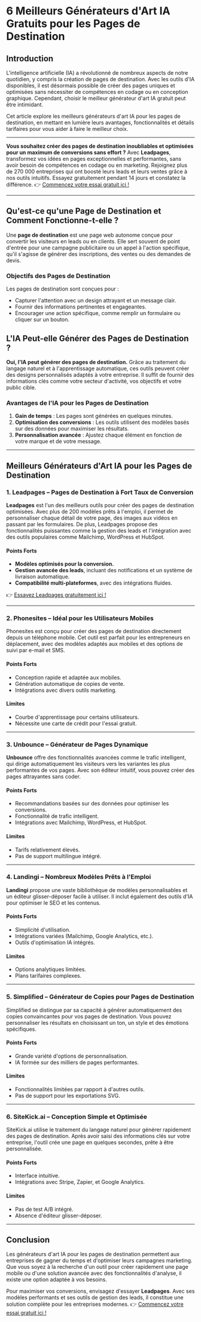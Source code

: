 # 6 Meilleurs Générateurs d'Art IA Gratuits pour les Pages de Destination

## Introduction

L'intelligence artificielle (IA) a révolutionné de nombreux aspects de notre quotidien, y compris la création de pages de destination. Avec les outils d'IA disponibles, il est désormais possible de créer des pages uniques et optimisées sans nécessiter de compétences en codage ou en conception graphique. Cependant, choisir le meilleur générateur d'art IA gratuit peut être intimidant.

Cet article explore les meilleurs générateurs d'art IA pour les pages de destination, en mettant en lumière leurs avantages, fonctionnalités et détails tarifaires pour vous aider à faire le meilleur choix.

---

**Vous souhaitez créer des pages de destination inoubliables et optimisées pour un maximum de conversions sans effort ?** Avec **Leadpages**, transformez vos idées en pages exceptionnelles et performantes, sans avoir besoin de compétences en codage ou en marketing. Rejoignez plus de 270 000 entreprises qui ont boosté leurs leads et leurs ventes grâce à nos outils intuitifs. Essayez gratuitement pendant 14 jours et constatez la différence. 👉 [Commencez votre essai gratuit ici !](https://bit.ly/LEadPages)

---

## Qu'est-ce qu'une Page de Destination et Comment Fonctionne-t-elle ?

Une **page de destination** est une page web autonome conçue pour convertir les visiteurs en leads ou en clients. Elle sert souvent de point d'entrée pour une campagne publicitaire ou un appel à l'action spécifique, qu'il s'agisse de générer des inscriptions, des ventes ou des demandes de devis.

### Objectifs des Pages de Destination

Les pages de destination sont conçues pour :
- Capturer l'attention avec un design attrayant et un message clair.
- Fournir des informations pertinentes et engageantes.
- Encourager une action spécifique, comme remplir un formulaire ou cliquer sur un bouton.

## L'IA Peut-elle Générer des Pages de Destination ?

**Oui, l'IA peut générer des pages de destination.** Grâce au traitement du langage naturel et à l'apprentissage automatique, ces outils peuvent créer des designs personnalisés adaptés à votre entreprise. Il suffit de fournir des informations clés comme votre secteur d'activité, vos objectifs et votre public cible.

### Avantages de l'IA pour les Pages de Destination

1. **Gain de temps** : Les pages sont générées en quelques minutes.
2. **Optimisation des conversions** : Les outils utilisent des modèles basés sur des données pour maximiser les résultats.
3. **Personnalisation avancée** : Ajustez chaque élément en fonction de votre marque et de votre message.

---

## Meilleurs Générateurs d'Art IA pour les Pages de Destination

### 1. Leadpages – Pages de Destination à Fort Taux de Conversion

**Leadpages** est l'un des meilleurs outils pour créer des pages de destination optimisées. Avec plus de 200 modèles prêts à l'emploi, il permet de personnaliser chaque détail de votre page, des images aux vidéos en passant par les formulaires. De plus, Leadpages propose des fonctionnalités puissantes comme la gestion des leads et l'intégration avec des outils populaires comme Mailchimp, WordPress et HubSpot.

#### Points Forts
- **Modèles optimisés pour la conversion.**
- **Gestion avancée des leads**, incluant des notifications et un système de livraison automatique.
- **Compatibilité multi-plateformes**, avec des intégrations fluides.

👉 [Essayez Leadpages gratuitement ici !](https://bit.ly/LEadPages)

---

### 2. Phonesites – Idéal pour les Utilisateurs Mobiles

Phonesites est conçu pour créer des pages de destination directement depuis un téléphone mobile. Cet outil est parfait pour les entrepreneurs en déplacement, avec des modèles adaptés aux mobiles et des options de suivi par e-mail et SMS.

#### Points Forts
- Conception rapide et adaptée aux mobiles.
- Génération automatique de copies de vente.
- Intégrations avec divers outils marketing.

#### Limites
- Courbe d'apprentissage pour certains utilisateurs.
- Nécessite une carte de crédit pour l'essai gratuit.

---

### 3. Unbounce – Générateur de Pages Dynamique

**Unbounce** offre des fonctionnalités avancées comme le trafic intelligent, qui dirige automatiquement les visiteurs vers les variantes les plus performantes de vos pages. Avec son éditeur intuitif, vous pouvez créer des pages attrayantes sans coder.

#### Points Forts
- Recommandations basées sur des données pour optimiser les conversions.
- Fonctionnalité de trafic intelligent.
- Intégrations avec Mailchimp, WordPress, et HubSpot.

#### Limites
- Tarifs relativement élevés.
- Pas de support multilingue intégré.

---

### 4. Landingi – Nombreux Modèles Prêts à l'Emploi

**Landingi** propose une vaste bibliothèque de modèles personnalisables et un éditeur glisser-déposer facile à utiliser. Il inclut également des outils d'IA pour optimiser le SEO et les contenus.

#### Points Forts
- Simplicité d'utilisation.
- Intégrations variées (Mailchimp, Google Analytics, etc.).
- Outils d'optimisation IA intégrés.

#### Limites
- Options analytiques limitées.
- Plans tarifaires complexes.

---

### 5. Simplified – Générateur de Copies pour Pages de Destination

Simplified se distingue par sa capacité à générer automatiquement des copies convaincantes pour vos pages de destination. Vous pouvez personnaliser les résultats en choisissant un ton, un style et des émotions spécifiques.

#### Points Forts
- Grande variété d'options de personnalisation.
- IA formée sur des milliers de pages performantes.

#### Limites
- Fonctionnalités limitées par rapport à d'autres outils.
- Pas de support pour les exportations SVG.

---

### 6. SiteKick.ai – Conception Simple et Optimisée

SiteKick.ai utilise le traitement du langage naturel pour générer rapidement des pages de destination. Après avoir saisi des informations clés sur votre entreprise, l'outil crée une page en quelques secondes, prête à être personnalisée.

#### Points Forts
- Interface intuitive.
- Intégrations avec Stripe, Zapier, et Google Analytics.

#### Limites
- Pas de test A/B intégré.
- Absence d'éditeur glisser-déposer.

---

## Conclusion

Les générateurs d'art IA pour les pages de destination permettent aux entreprises de gagner du temps et d'optimiser leurs campagnes marketing. Que vous soyez à la recherche d'un outil pour créer rapidement une page mobile ou d'une solution avancée avec des fonctionnalités d'analyse, il existe une option adaptée à vos besoins.

Pour maximiser vos conversions, envisagez d'essayer **Leadpages**. Avec ses modèles performants et ses outils de gestion des leads, il constitue une solution complète pour les entreprises modernes. 👉 [Commencez votre essai gratuit ici !](https://bit.ly/LEadPages)
